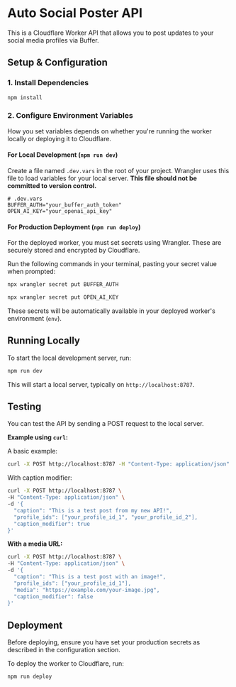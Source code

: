 # Auto Social Poster API

This is a Cloudflare Worker API that allows you to post updates to your social media profiles via Buffer.

## Setup & Configuration

### 1. Install Dependencies
```bash
npm install
```

### 2. Configure Environment Variables

How you set variables depends on whether you're running the worker locally or deploying it to Cloudflare.

#### For Local Development (`npm run dev`)

Create a file named `.dev.vars` in the root of your project. Wrangler uses this file to load variables for your local server. **This file should not be committed to version control.**

```
# .dev.vars
BUFFER_AUTH="your_buffer_auth_token"
OPEN_AI_KEY="your_openai_api_key"
```

#### For Production Deployment (`npm run deploy`)

For the deployed worker, you must set secrets using Wrangler. These are securely stored and encrypted by Cloudflare.

Run the following commands in your terminal, pasting your secret value when prompted:

```bash
npx wrangler secret put BUFFER_AUTH
```
```bash
npx wrangler secret put OPEN_AI_KEY
```

These secrets will be automatically available in your deployed worker's environment (`env`).

## Running Locally

To start the local development server, run:

```bash
npm run dev
```

This will start a local server, typically on `http://localhost:8787`.

## Testing

You can test the API by sending a POST request to the local server.

**Example using `curl`:**

A basic example:
```bash
curl -X POST http://localhost:8787 -H "Content-Type: application/json" -d '{"caption": "My first post!", "profile_ids": ["your_profile_id"]}'
```

With caption modifier:
```bash
curl -X POST http://localhost:8787 \
-H "Content-Type: application/json" \
-d '{
  "caption": "This is a test post from my new API!",
  "profile_ids": ["your_profile_id_1", "your_profile_id_2"],
  "caption_modifier": true
}'
```

**With a media URL:**

```bash
curl -X POST http://localhost:8787 \
-H "Content-Type: application/json" \
-d '{
  "caption": "This is a test post with an image!",
  "profile_ids": ["your_profile_id_1"],
  "media": "https://example.com/your-image.jpg",
  "caption_modifier": false
}'
```

## Deployment

Before deploying, ensure you have set your production secrets as described in the configuration section.

To deploy the worker to Cloudflare, run:

```bash
npm run deploy
